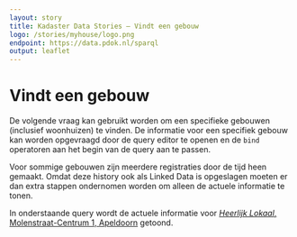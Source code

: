 ```yaml
---
layout: story
title: Kadaster Data Stories ― Vindt een gebouw
logo: /stories/myhouse/logo.png
endpoint: https://data.pdok.nl/sparql
output: leaflet
---
```

# Vindt een gebouw

De volgende vraag kan gebruikt worden om een specifieke gebouwen
(inclusief woonhuizen) te vinden.  De informatie voor een specifiek
gebouw kan worden opgevraagd door de query editor te openen en de
<code>bind</code> operatoren aan het begin van de query aan te passen.

<div data-query
     data-query-sparql="myhouse.rq">
</div>

Voor sommige gebouwen zijn meerdere registraties door de tijd heen
gemaakt.  Omdat deze history ook als Linked Data is opgeslagen moeten
er dan extra stappen ondernomen worden om alleen de actuele informatie
te tonen.

In onderstaande query wordt de actuele informatie voor <a
href="http://heerlijklokaal.nl/"><i>Heerlijk Lokaal</i>,
Molenstraat-Centrum 1, Apeldoorn</a> getoond.

<div data-query
     data-query-sparql="heerlijk_lokaal.rq">
</div>
